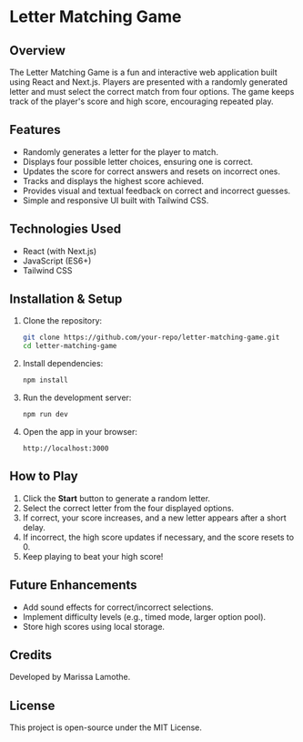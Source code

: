 # Letter Matching Game

## Overview
The Letter Matching Game is a fun and interactive web application built using React and Next.js. Players are presented with a randomly generated letter and must select the correct match from four options. The game keeps track of the player's score and high score, encouraging repeated play.

## Features
- Randomly generates a letter for the player to match.
- Displays four possible letter choices, ensuring one is correct.
- Updates the score for correct answers and resets on incorrect ones.
- Tracks and displays the highest score achieved.
- Provides visual and textual feedback on correct and incorrect guesses.
- Simple and responsive UI built with Tailwind CSS.

## Technologies Used
- React (with Next.js)
- JavaScript (ES6+)
- Tailwind CSS

## Installation & Setup
1. Clone the repository:
   ```sh
   git clone https://github.com/your-repo/letter-matching-game.git
   cd letter-matching-game
   ```
2. Install dependencies:
   ```sh
   npm install
   ```
3. Run the development server:
   ```sh
   npm run dev
   ```
4. Open the app in your browser:
   ```
   http://localhost:3000
   ```

## How to Play
1. Click the **Start** button to generate a random letter.
2. Select the correct letter from the four displayed options.
3. If correct, your score increases, and a new letter appears after a short delay.
4. If incorrect, the high score updates if necessary, and the score resets to 0.
5. Keep playing to beat your high score!

## Future Enhancements
- Add sound effects for correct/incorrect selections.
- Implement difficulty levels (e.g., timed mode, larger option pool).
- Store high scores using local storage.

## Credits
Developed by Marissa Lamothe.

## License
This project is open-source under the MIT License.

